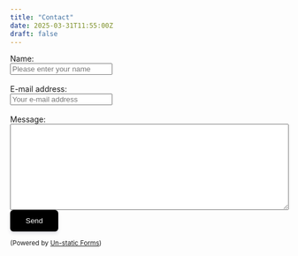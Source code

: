 ```yaml
---
title: "Contact"
date: 2025-03-31T11:55:00Z
draft: false
---
```


<form method="post" action="https://forms.un-static.com/forms/50c23501289f089f5a047a6ad15136475019a320" style="width: 100%;">
  <div class="form-group row">
    <label for="name" class="col-4 col-form-label">Name:</label>
    <div class="col-8">
      <div class="input-group">
        <div class="input-group-addon">
          <i class="fa fa-user"></i>
        </div>
        <input id="name" name="name" placeholder="Please enter your name" type="text" required="required" class="form-control">
      </div>
    </div>
  </div>
  <br>
  <div class="form-group row">
    <label for="email" class="col-4 col-form-label">E-mail address:</label>
    <div class="col-8">
      <div class="input-group">
        <div class="input-group-addon">
          <i class="fa fa-envelope"></i>
        </div>
        <input id="email" name="email" placeholder="Your e-mail address" type="text" required="required" class="form-control">
      </div>
    </div>
  </div>
  <br>
  <div class="form-group">
    <label for="message">Message:</label>
    <textarea id="message" name="message" rows="10" required="required" class="form-control" style="width: 100%; box-sizing: border-box;"></textarea>
  </div>
  <div class="form-group row">
    <div class="offset-4 col-8">
      <button name="submit" type="submit" class="btn" style="background-color: #000000; color: white; border: none; padding: 12px 28px; border-radius: 6px; font-weight: 500; transition: all 0.3s ease; box-shadow: 0 4px 6px rgba(50, 50, 93, 0.11), 0 1px 3px rgba(0, 0, 0, 0.08);">Send</button>
    </div>
  </div>
  <div class="text-center">
    <p><small>(Powered by <a rel="nofollow" href="Un-static Forms">Un-static Forms</a>)</small></p>
  </div>
</form>